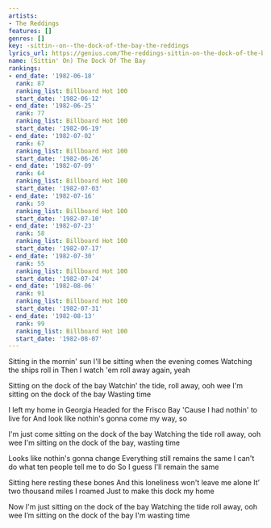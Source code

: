 ```yaml
---
artists:
- The Reddings
features: []
genres: []
key: -sittin--on--the-dock-of-the-bay-the-reddings
lyrics_url: https://genius.com/The-reddings-sittin-on-the-dock-of-the-bay-lyrics
name: (Sittin' On) The Dock Of The Bay
rankings:
- end_date: '1982-06-18'
  rank: 87
  ranking_list: Billboard Hot 100
  start_date: '1982-06-12'
- end_date: '1982-06-25'
  rank: 77
  ranking_list: Billboard Hot 100
  start_date: '1982-06-19'
- end_date: '1982-07-02'
  rank: 67
  ranking_list: Billboard Hot 100
  start_date: '1982-06-26'
- end_date: '1982-07-09'
  rank: 64
  ranking_list: Billboard Hot 100
  start_date: '1982-07-03'
- end_date: '1982-07-16'
  rank: 59
  ranking_list: Billboard Hot 100
  start_date: '1982-07-10'
- end_date: '1982-07-23'
  rank: 58
  ranking_list: Billboard Hot 100
  start_date: '1982-07-17'
- end_date: '1982-07-30'
  rank: 55
  ranking_list: Billboard Hot 100
  start_date: '1982-07-24'
- end_date: '1982-08-06'
  rank: 91
  ranking_list: Billboard Hot 100
  start_date: '1982-07-31'
- end_date: '1982-08-13'
  rank: 99
  ranking_list: Billboard Hot 100
  start_date: '1982-08-07'
---
```

Sitting in the mornin' sun
I'll be sitting when the evening comes
Watching the ships roll in
Then I watch 'em roll away again, yeah


Sitting on the dock of the bay
Watchin' the tide, roll away, ooh wee
I'm sitting on the dock of the bay
Wasting time


I left my home in Georgia
Headed for the Frisco Bay
'Cause I had nothin' to live for
And look like nothin's gonna come my way, so


I'm just come sitting on the dock of the bay
Watching the tide roll away, ooh wee
I'm sitting on the dock of the bay, wasting time


Looks like nothin's gonna change
Everything still remains the same
I can't do what ten people tell me to do
So I guess I'll remain the same


Sitting here resting these bones
And this loneliness won't leave me alone
It’ two thousand miles I roamed
Just to make this dock my home


Now I'm just sitting on the dock of the bay
Watching the tide roll away, ooh wee
I’m sitting on the dock of the bay
I'm wasting time
